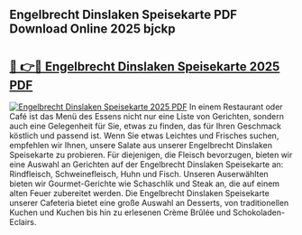 ## Engelbrecht Dinslaken Speisekarte PDF Download Online 2025 bjckp

# <h2><a href="http://gc8dyev.nevu.top/?p=Engelbrecht+Dinslaken+Speisekarte">🔗 👉🔴 Engelbrecht Dinslaken Speisekarte 2025 PDF</a></h2>

[![Engelbrecht Dinslaken Speisekarte 2025 PDF](https://i.imgur.com/dBaPXMq.png)](http://gc8dyev.nevu.top/?p=Engelbrecht+Dinslaken+Speisekarte)
In einem Restaurant oder Café ist das Menü des Essens nicht nur eine Liste von Gerichten, sondern auch eine Gelegenheit für Sie, etwas zu finden, das für Ihren Geschmack köstlich und passend ist. Wenn Sie etwas Leichtes und Frisches suchen, empfehlen wir Ihnen, unsere Salate aus unserer Engelbrecht Dinslaken Speisekarte zu probieren. Für diejenigen, die Fleisch bevorzugen, bieten wir eine Auswahl an Gerichten auf der Engelbrecht Dinslaken Speisekarte an: Rindfleisch, Schweinefleisch, Huhn und Fisch. Unseren Auserwählten bieten wir Gourmet-Gerichte wie Schaschlik und Steak an, die auf einem alten Feuer zubereitet werden. Die Engelbrecht Dinslaken Speisekarte unserer Cafeteria bietet eine große Auswahl an Desserts, von traditionellen Kuchen und Kuchen bis hin zu erlesenen Crème Brûlée und Schokoladen-Eclairs.
